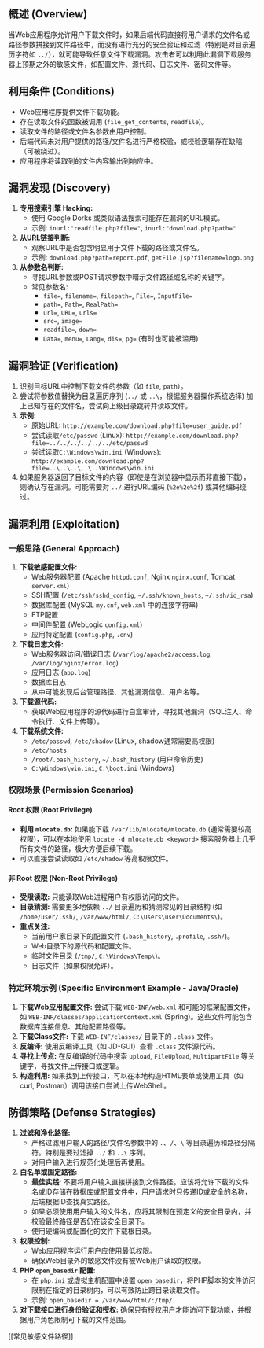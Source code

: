## 概述 (Overview)

当Web应用程序允许用户下载文件时，如果后端代码直接将用户请求的文件名或路径参数拼接到文件路径中，而没有进行充分的安全验证和过滤（特别是对目录遍历字符如 `../`），就可能导致任意文件下载漏洞。攻击者可以利用此漏洞下载服务器上预期之外的敏感文件，如配置文件、源代码、日志文件、密码文件等。

## 利用条件 (Conditions)

*   Web应用程序提供文件下载功能。
*   存在读取文件的函数被调用 (`file_get_contents`, `readfile`)。
*   读取文件的路径或文件名参数由用户控制。
*   后端代码未对用户提供的路径/文件名进行严格校验，或校验逻辑存在缺陷（可被绕过）。
*   应用程序将读取到的文件内容输出到响应中。

## 漏洞发现 (Discovery)

1.  **专用搜索引擎 Hacking:**
    *   使用 Google Dorks 或类似语法搜索可能存在漏洞的URL模式。
    *   示例: `inurl:"readfile.php?file="`, `inurl:"download.php?path="`
2.  **从URL链接判断:**
    *   观察URL中是否包含明显用于文件下载的路径或文件名。
    *   示例: `download.php?path=report.pdf`, `getFile.jsp?filename=logo.png`
3.  **从参数名判断:**
    *   寻找URL参数或POST请求参数中暗示文件路径或名称的关键字。
    *   常见参数名:
        *   `file=`, `filename=`, `filepath=`, `File=`, `InputFile=`
        *   `path=`, `Path=`, `RealPath=`
        *   `url=`, `URL=`, `urls=`
        *   `src=`, `image=`
        *   `readfile=`, `down=`
        *   `Data=`, `menu=`, `Lang=`, `dis=`, `pg=` (有时也可能被滥用)

## 漏洞验证 (Verification)

1.  识别目标URL中控制下载文件的参数（如 `file`, `path`）。
2.  尝试将参数值替换为目录遍历序列 (`../` 或 `..\`，根据服务器操作系统选择) 加上已知存在的文件名，尝试向上级目录跳转并读取文件。
3.  **示例:**
    *   原始URL: `http://example.com/download.php?file=user_guide.pdf`
    *   尝试读取`/etc/passwd` (Linux): `http://example.com/download.php?file=../../../../../../etc/passwd`
    *   尝试读取`C:\Windows\win.ini` (Windows): `http://example.com/download.php?file=..\..\..\..\..\Windows\win.ini`
4.  如果服务器返回了目标文件的内容（即使是在浏览器中显示而非直接下载），则确认存在漏洞。可能需要对 `../` 进行URL编码 (`%2e%2e%2f`) 或其他编码绕过。

## 漏洞利用 (Exploitation)

### 一般思路 (General Approach)

1.  **下载敏感配置文件:**
    *   Web服务器配置 (Apache `httpd.conf`, Nginx `nginx.conf`, Tomcat `server.xml`)
    *   SSH配置 (`/etc/ssh/sshd_config`, `~/.ssh/known_hosts`, `~/.ssh/id_rsa`)
    *   数据库配置 (MySQL `my.cnf`, `web.xml` 中的连接字符串)
    *   FTP配置
    *   中间件配置 (WebLogic `config.xml`)
    *   应用特定配置 (`config.php`, `.env`)
2.  **下载日志文件:**
    *   Web服务器访问/错误日志 (`/var/log/apache2/access.log`, `/var/log/nginx/error.log`)
    *   应用日志 (`app.log`)
    *   数据库日志
    *   从中可能发现后台管理路径、其他漏洞信息、用户名等。
3.  **下载源代码:**
    *   获取Web应用程序的源代码进行白盒审计，寻找其他漏洞（SQL注入、命令执行、文件上传等）。
4.  **下载系统文件:**
    *   `/etc/passwd`, `/etc/shadow` (Linux, shadow通常需要高权限)
    *   `/etc/hosts`
    *   `/root/.bash_history`, `~/.bash_history` (用户命令历史)
    *   `C:\Windows\win.ini`, `C:\boot.ini` (Windows)

### 权限场景 (Permission Scenarios)

#### Root 权限 (Root Privilege)

*   **利用 `mlocate.db`:** 如果能下载 `/var/lib/mlocate/mlocate.db` (通常需要较高权限)，可以在本地使用 `locate -d mlocate.db <keyword>` 搜索服务器上几乎所有文件的路径，极大方便后续下载。
*   可以直接尝试读取如 `/etc/shadow` 等高权限文件。

#### 非 Root 权限 (Non-Root Privilege)

*   **受限读取:** 只能读取Web进程用户有权限访问的文件。
*   **目录猜测:** 需要更多地依赖 `../` 目录遍历和猜测常见的目录结构 (如 `/home/user/.ssh/`, `/var/www/html/`, `C:\Users\user\Documents\`)。
*   **重点关注:**
    *   当前用户家目录下的配置文件 (`.bash_history`, `.profile`, `.ssh/`)。
    *   Web目录下的源代码和配置文件。
    *   临时文件目录 (`/tmp/`, `C:\Windows\Temp\`)。
    *   日志文件（如果权限允许）。

### 特定环境示例 (Specific Environment Example - Java/Oracle)

1.  **下载Web应用配置文件:** 尝试下载 `WEB-INF/web.xml` 和可能的框架配置文件，如 `WEB-INF/classes/applicationContext.xml` (Spring)。这些文件可能包含数据库连接信息、其他配置路径等。
2.  **下载Class文件:** 下载 `WEB-INF/classes/` 目录下的 `.class` 文件。
3.  **反编译:** 使用反编译工具（如 JD-GUI）查看 `.class` 文件源代码。
4.  **寻找上传点:** 在反编译的代码中搜索 `upload`, `FileUpload`, `MultipartFile` 等关键字，寻找文件上传接口或逻辑。
5.  **构造利用:** 如果找到上传接口，可以在本地构造HTML表单或使用工具（如 curl, Postman）调用该接口尝试上传WebShell。

## 防御策略 (Defense Strategies)

1.  **过滤和净化路径:**
    *   严格过滤用户输入的路径/文件名参数中的 `.`、`/`、`\` 等目录遍历和路径分隔符。特别是要过滤掉 `../` 和 `..\` 序列。
    *   对用户输入进行规范化处理后再使用。
2.  **白名单或固定路径:**
    *   **最佳实践:** 不要将用户输入直接拼接到文件路径。应该将允许下载的文件名或ID存储在数据库或配置文件中，用户请求时只传递ID或安全的名称，后端根据ID查找真实路径。
    *   如果必须使用用户输入的文件名，应将其限制在预定义的安全目录内，并校验最终路径是否仍在该安全目录下。
    *   使用硬编码或配置化的文件下载根目录。
3.  **权限控制:**
    *   Web应用程序运行用户应使用最低权限。
    *   确保Web目录外的敏感文件没有被Web用户读取的权限。
4.  **PHP `open_basedir` 配置:**
    *   在 `php.ini` 或虚拟主机配置中设置 `open_basedir`，将PHP脚本的文件访问限制在指定的目录树内，可以有效防止跨目录读取文件。
    *   示例: `open_basedir = /var/www/html/:/tmp/`
5.  **对下载接口进行身份验证和授权:** 确保只有授权用户才能访问下载功能，并根据用户角色限制可下载的文件范围。

[[常见敏感文件路径]]